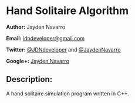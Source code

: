 Hand Solitaire Algorithm
========================

**Author:** Jayden Navarro

**Email:** jdndeveloper@gmail.com

**Twitter:** [@JDNdeveloper](https://twitter.com/JaydenNavarro) and [@JaydenNavarro](https://twitter.com/JDNdeveloper)

**Google+:** [Jayden Navarro](https://plus.google.com/u/0/112058447436164061508/posts)


## Description: ## 
A hand solitaire simulation program written in C++.
